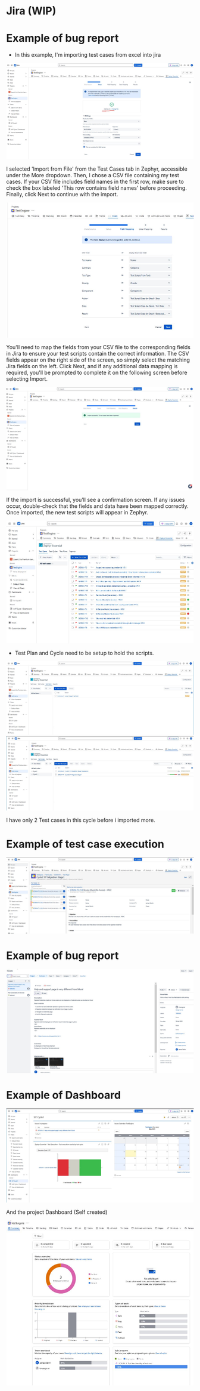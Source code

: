 
# Jira (WIP)

# Example of bug report

* In this example, I'm importing test cases from excel into jira

![Screenshot_1](https://github.com/JamesDevTest/JamesDevTest/blob/main/Examples/Jira/import1.JPG)

I selected 'Import from File' from the Test Cases tab in Zephyr, accessible under the More dropdown. Then, I chose a CSV file containing my test cases. If your CSV file includes field names in the first row, make sure to check the box labeled 'This row contains field names' before proceeding. Finally, click Next to continue with the import.

![Screenshot_1](https://github.com/JamesDevTest/JamesDevTest/blob/main/Examples/Jira/import1.2.JPG)

You'll need to map the fields from your CSV file to the corresponding fields in Jira to ensure your test scripts contain the correct information. The CSV fields appear on the right side of the screen, so simply select the matching Jira fields on the left. Click Next, and if any additional data mapping is required, you'll be prompted to complete it on the following screen before selecting Import.

![Screenshot_1](https://github.com/JamesDevTest/JamesDevTest/blob/main/Examples/Jira/Import2.JPG)

If the import is successful, you’ll see a confirmation screen. If any issues occur, double-check that the fields and data have been mapped correctly. Once imported, the new test scripts will appear in Zephyr.

![Screenshot_1](https://github.com/JamesDevTest/JamesDevTest/blob/main/Examples/Jira/Import3.JPG)

* Test Plan and Cycle need to be setup to hold the scripts.

![Screenshot_1](https://github.com/JamesDevTest/JamesDevTest/blob/main/Examples/Jira/Plan.JPG)  
![Screenshot_1](https://github.com/JamesDevTest/JamesDevTest/blob/main/Examples/Jira/Cycle.JPG)  

I have only 2 Test cases in this cycle before i imported more.


# Example of test case execution 

![Screenshot_1](https://github.com/JamesDevTest/JamesDevTest/blob/main/Examples/Jira/TestCasesInCycle.JPG)  

# Example of bug report

![Screenshot_1](https://github.com/JamesDevTest/JamesDevTest/blob/main/Examples/Jira/Jira.JPG)  

# Example of Dashboard

![Screenshot_1](https://github.com/JamesDevTest/JamesDevTest/blob/main/Examples/Jira/Dashboard.JPG) 

And the project Dashboard (Self created)

![Screenshot_1](https://github.com/JamesDevTest/JamesDevTest/blob/main/Examples/Jira/Dashboard2.JPG)  
